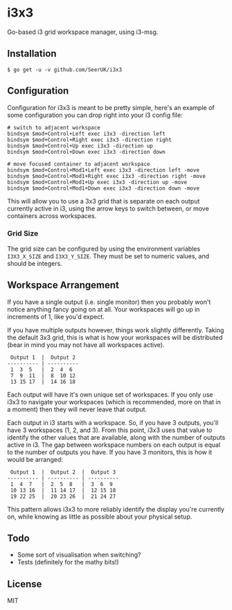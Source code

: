 # i3x3

Go-based i3 grid workspace manager, using i3-msg.


## Installation

```
$ go get -u -v github.com/SeerUK/i3x3
```

## Configuration

Configuration for i3x3 is meant to be pretty simple, here's an example of some configuration you can
drop right into your i3 config file:

```
# switch to adjacent workspace
bindsym $mod+Control+Left exec i3x3 -direction left
bindsym $mod+Control+Right exec i3x3 -direction right
bindsym $mod+Control+Up exec i3x3 -direction up
bindsym $mod+Control+Down exec i3x3 -direction down

# move focused container to adjacent workspace
bindsym $mod+Control+Mod1+Left exec i3x3 -direction left -move
bindsym $mod+Control+Mod1+Right exec i3x3 -direction right -move
bindsym $mod+Control+Mod1+Up exec i3x3 -direction up -move
bindsym $mod+Control+Mod1+Down exec i3x3 -direction down -move
```

This will allow you to use a 3x3 grid that is separate on each output currently active in i3, using 
the arrow keys to switch between, or move containers across workspaces.

### Grid Size

The grid size can be configured by using the environment variables `I3X3_X_SIZE` and `I3X3_Y_SIZE`.
They must be set to numeric values, and should be integers.

## Workspace Arrangement

If you have a single output (i.e. single monitor) then you probably won't notice anything fancy 
going on at all. Your workspaces will go up in increments of 1, like you'd expect.

If you have multiple outputs however, things work slightly differently. Taking the default 3x3 grid,
this is what is how your workspaces will be distributed (bear in mind you may not have all 
workspaces active).

```
 Output 1  |  Output 2
---------- | ----------
 1  3  5   |  2  4  6
 7  9  11  |  8  10 12
 13 15 17  |  14 16 18
```

Each output will have it's own unique set of workspaces. If you only use i3x3 to navigate your 
workspaces (which is recommended, more on that in a moment) then they will never leave that output.

Each output in i3 starts with a workspace. So, if you have 3 outputs, you'll have 3 workspaces (1, 
2, and 3). From this point, i3x3 uses that value to identify the other values that are available, 
along with the number of outputs active in i3. The gap between workspace numbers on each output is
equal to the number of outputs you have. If you have 3 monitors, this is how it would be arranged:


```
 Output 1  |  Output 2  |  Output 3
---------- | ---------- | ----------
 1  4  7   |  2  5  8   |  3  6  9
 10 13 16  |  11 14 17  |  12 15 18
 19 22 25  |  20 23 26  |  21 24 27
```

This pattern allows i3x3 to more reliably identify the display you're currently on, while knowing as
little as possible about your physical setup.

## Todo

* Some sort of visualisation when switching?
* Tests (definitely for the mathy bits!)

## License

MIT
